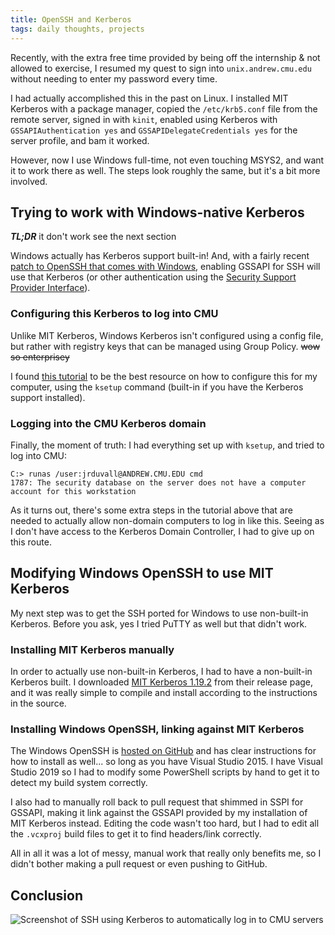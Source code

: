 ```yaml
---
title: OpenSSH and Kerberos
tags: daily thoughts, projects
---
```


Recently, with the extra free time provided by being off the internship & not
allowed to exercise, I resumed my quest to sign into `unix.andrew.cmu.edu`
without needing to enter my password every time.

I had actually accomplished this in the past on Linux. I installed MIT Kerberos
with a package manager, copied the `/etc/krb5.conf` file from the remote server,
signed in with `kinit`, enabled using Kerberos with `GSSAPIAuthentication yes`
and `GSSAPIDelegateCredentials yes` for the server profile, and bam it worked.

However, now I use Windows full-time, not even touching MSYS2, and want it to
work there as well. The steps look roughly the same, but it's a bit more
involved.

## Trying to work with Windows-native Kerberos

**_TL;DR_** it don't work see the next section

Windows actually has Kerberos support built-in! And, with a fairly recent
[patch to OpenSSH that comes with Windows](https://github.com/PowerShell/openssh-portable/pull/360),
enabling GSSAPI for SSH will use that Kerberos (or other authentication using
the [Security Support Provider Interface](https://docs.microsoft.com/en-us/windows/win32/secauthn/sspi-kerberos-interoperability-with-gssapi)).

### Configuring this Kerberos to log into CMU

Unlike MIT Kerberos, Windows Kerberos isn't configured using a config file,
but rather with registry keys that can be managed using Group Policy. ~~wow
so enterprisey~~

I found [this tutorial](https://www.garyhawkins.me.uk/non-domain-mit-kerberos-logins-on-windows-10/)
to be the best resource on how to configure this for my computer, using the
`ksetup` command (built-in if you have the Kerberos support installed).

### Logging into the CMU Kerberos domain

Finally, the moment of truth: I had everything set up with `ksetup`, and tried
to log into CMU:

```
C:> runas /user:jrduvall@ANDREW.CMU.EDU cmd
1787: The security database on the server does not have a computer account for this workstation
```

As it turns out, there's some extra steps in the tutorial above that are needed
to actually allow non-domain computers to log in like this. Seeing as I don't
have access to the Kerberos Domain Controller, I had to give up on this route.

## Modifying Windows OpenSSH to use MIT Kerberos

My next step was to get the SSH ported for Windows to use non-built-in Kerberos.
Before you ask, yes I tried PuTTY as well but that didn't work.

### Installing MIT Kerberos manually

In order to actually use non-built-in Kerberos, I had to have a non-built-in
Kerberos built. I downloaded [MIT Kerberos 1.19.2](https://web.mit.edu/kerberos/dist/index.html)
from their release page, and it was really simple to compile and install
according to the instructions in the source.

### Installing Windows OpenSSH, linking against MIT Kerberos

The Windows OpenSSH is [hosted on GitHub](https://github.com/PowerShell/openssh-portable)
and has clear instructions for how to install as well... so long as you have
Visual Studio 2015. I have Visual Studio 2019 so I had to modify some PowerShell
scripts by hand to get it to detect my build system correctly.

I also had to manually roll back to pull request that shimmed in SSPI for
GSSAPI, making it link against the GSSAPI provided by my installation of MIT
Kerberos instead. Editing the code wasn't too hard, but I had to edit all the
`.vcxproj` build files to get it to find headers/link correctly.

All in all it was a lot of messy, manual work that really only benefits me, so
I didn't bother making a pull request or even pushing to GitHub.

## Conclusion

![Screenshot of SSH using Kerberos to automatically log in to CMU servers](https://static.duvallj.pw/ssh-using-kerberos.png "I can log in without a password now!")
